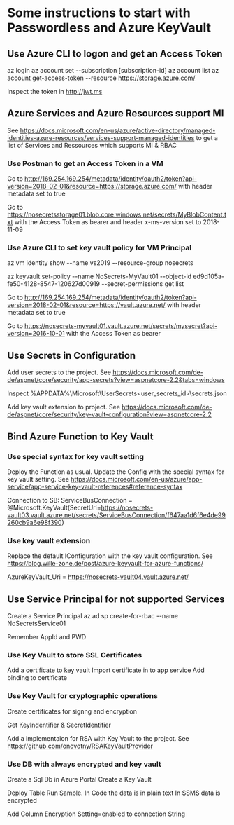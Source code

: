 # Some instructions to start with Passwordless and Azure KeyVault

## Use Azure CLI to logon and get an Access Token
az login
az account set --subscription [subscription-id]
az account list
az account get-access-token --resource https://storage.azure.com/

Inspect the token in http://jwt.ms

## Azure Services and Azure Resources support MI
See https://docs.microsoft.com/en-us/azure/active-directory/managed-identities-azure-resources/services-support-managed-identities to get a list of Services and Ressources which supports MI & RBAC

### Use Postman to get an Access Token in a VM
Go to http://169.254.169.254/metadata/identity/oauth2/token?api-version=2018-02-01&resource=https://storage.azure.com/ with header metadata set to true

Go to https://nosecretsstorage01.blob.core.windows.net/secrets/MyBlobContent.txt with the Access Token as bearer and header x-ms-version set to 2018-11-09

### Use Azure CLI to set key vault policy for VM Principal
az vm identity show --name vs2019 --resource-group nosecrets

az keyvault set-policy --name NoSecrets-MyVault01 --object-id ed9d105a-fe50-4128-8547-120627d00919 --secret-permissions get list

Go to http://169.254.169.254/metadata/identity/oauth2/token?api-version=2018-02-01&resource=https://vault.azure.net/ with header metadata set to true

Go to https://nosecrets-myvault01.vault.azure.net/secrets/mysecret?api-version=2016-10-01 with the Access Token as bearer 

## Use Secrets in Configuration
Add user secrets to the project. See https://docs.microsoft.com/de-de/aspnet/core/security/app-secrets?view=aspnetcore-2.2&tabs=windows

Inspect %APPDATA%\Microsoft\UserSecrets\<user_secrets_id>\secrets.json

Add key vault extension to project. See https://docs.microsoft.com/de-de/aspnet/core/security/key-vault-configuration?view=aspnetcore-2.2

## Bind Azure Function to Key Vault
### Use special syntax for key vault setting
Deploy the Function as usual. Update the Config with the special syntax for key vault setting. See https://docs.microsoft.com/en-us/azure/app-service/app-service-key-vault-references#reference-syntax

Connection to SB: ServiceBusConnection = @Microsoft.KeyVault(SecretUri=https://nosecrets-vault03.vault.azure.net/secrets/ServiceBusConnection/f647aa1d6f6e4de99260cb9a6e98f390)

### Use key vault extension
Replace the default IConfiguration with the key vault configuration. See https://blog.wille-zone.de/post/azure-keyvault-for-azure-functions/

AzureKeyVault_Uri = https://nosecrets-vault04.vault.azure.net/

## Use Service Principal for not supported Services
Create a Service Principal az ad sp create-for-rbac --name NoSecretsService01

Remember AppId and PWD

### Use Key Vault to store SSL Certificates
Add a certificate to key vault
Import certificate in to app service
Add binding to certificate 

### Use Key Vault for cryptographic operations 
Create certificates for signng and encryption

Get KeyIndentifier & SecretIdentifier

Add a implementaion for RSA with Key Vault to the project. See https://github.com/onovotny/RSAKeyVaultProvider

### Use DB with always encrypted and key vault
Create a Sql Db in Azure Portal
Create a Key Vault

Deploy Table
Run Sample. In Code the data is in plain text
In SSMS data is encrypted

Add Column Encryption Setting=enabled to connection String